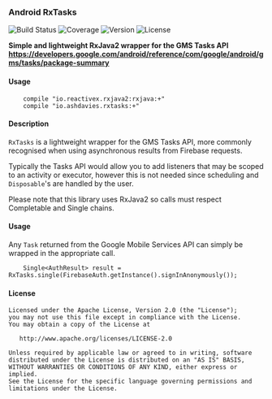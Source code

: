 ### Android RxTasks
![Build Status](https://img.shields.io/travis/ashdavies/android-rxtasks.svg)
![Coverage](https://img.shields.io/codecov/c/github/ashdavies/android-rxtasks.svg)
![Version](https://img.shields.io/badge/version-1.0.0-yellowgreen.svg)
![License](https://img.shields.io/badge/license-apache%202.0-blue.svg)

**Simple and lightweight RxJava2 wrapper for the GMS Tasks API**
**https://developers.google.com/android/reference/com/google/android/gms/tasks/package-summary**

#### Usage
```android
    compile "io.reactivex.rxjava2:rxjava:+"
    compile "io.ashdavies.rxtasks:+"
```

#### Description
`RxTasks` is a lightweight wrapper for the GMS Tasks API,
more commonly recognised when using asynchronous results from Firebase requests.

Typically the Tasks API would allow you to add listeners that may be scoped to an activity or executor,
however this is not needed since scheduling and `Disposable`'s are handled by the user.

Please note that this library uses RxJava2 so calls must respect Completable and Single chains.

#### Usage
Any `Task` returned from the Google Mobile Services API can simply be wrapped in the appropriate call.
```android
    Single<AuthResult> result = RxTasks.single(FirebaseAuth.getInstance().signInAnonymously());
```

#### License
    Licensed under the Apache License, Version 2.0 (the "License");
    you may not use this file except in compliance with the License.
    You may obtain a copy of the License at

       http://www.apache.org/licenses/LICENSE-2.0

    Unless required by applicable law or agreed to in writing, software
    distributed under the License is distributed on an "AS IS" BASIS,
    WITHOUT WARRANTIES OR CONDITIONS OF ANY KIND, either express or implied.
    See the License for the specific language governing permissions and
    limitations under the License.
